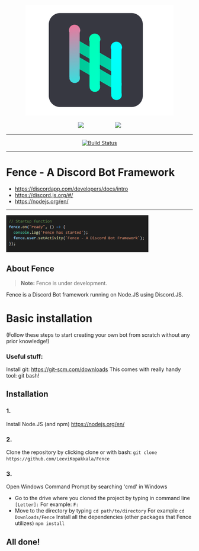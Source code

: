 <p align="center">
  <img height="300px" src="fencenew.png">
</p>
<p align="center">
  <a href="nodejs.org"><img height="50px" style="padding-left:40px; padding-right:40px;"src="https://nodejs.org/static/images/logos/nodejs-new-pantone-black.png"></a>
  <a href="discord.com"><img height="50px" style="padding-left:40px; padding-right:40px;"src="https://discordapp.com/assets/e4923594e694a21542a489471ecffa50.svg"></a>
</p>
<hr>

<p align="center">
<a href="https://travis-ci.org/"><img src="https://travis-ci.org/LeeviKopakkala/Fence.svg?branch=development" alt="Build Status"></a>
</p>

<hr>

# Fence - A Discord Bot Framework

+ https://discordapp.com/developers/docs/intro
+ https://discord.js.org/#/
+ https://nodejs.org/en/

<hr>

<p align="left">
  <img height="100px" src="./Media/fencecode.png">
</p>

## About Fence

> **Note:** Fence is under development.

Fence is a Discord Bot framework running on Node.JS using Discord.JS.

# Basic installation 
(Follow these steps to start creating your own bot from scratch without any prior knowledge!)

### Useful stuff: 

Install git: https://git-scm.com/downloads
This comes with really handy tool: git bash!

## Installation

### 1.
Install Node.JS (and npm) https://nodejs.org/en/

### 2. 
Clone the repository by clicking clone or with bash:
```git clone https://github.com/LeeviKopakkala/Fence```

### 3.
Open Windows Command Prompt by searching 'cmd' in Windows
+ Go to the drive where you cloned the project by typing in command line ```[Letter]:``` For example: ```F:``` 
+ Move to the directory by typing ```cd path/to/directory``` For example ```cd Downloads/Fence```
Install all the dependencies (other packages that Fence utilizes)
```npm install```

## All done!


